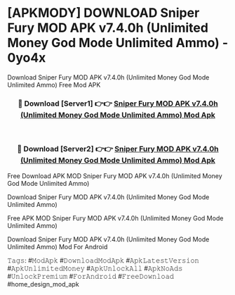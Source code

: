 # [APKMODY] DOWNLOAD Sniper Fury MOD APK v7.4.0h (Unlimited Money God Mode Unlimited Ammo) - 0yo4x
Download Sniper Fury MOD APK v7.4.0h (Unlimited Money God Mode Unlimited Ammo) Free Mod APK

<div align="center">
<h3>🔴 Download [Server1] 👉👉 <a href="https://apk-comot.site?title=Sniper_Fury_MOD_APK_v7.4.0h_(Unlimited_Money_God_Mode_Unlimited_Ammo)">Sniper Fury MOD APK v7.4.0h (Unlimited Money God Mode Unlimited Ammo) Mod Apk</a></h3><br>

<h3>🔴 Download [Server2] 👉👉 <a href="https://apk-comot.site?title=Sniper_Fury_MOD_APK_v7.4.0h_(Unlimited_Money_God_Mode_Unlimited_Ammo)">Sniper Fury MOD APK v7.4.0h (Unlimited Money God Mode Unlimited Ammo) Mod Apk</a></h3>
</div>


Free Download APK MOD Sniper Fury MOD APK v7.4.0h (Unlimited Money God Mode Unlimited Ammo)

Download Sniper Fury MOD APK v7.4.0h (Unlimited Money God Mode Unlimited Ammo) 

Free APK MOD Sniper Fury MOD APK v7.4.0h (Unlimited Money God Mode Unlimited Ammo) 

Download Sniper Fury MOD APK v7.4.0h (Unlimited Money God Mode Unlimited Ammo) Mod For Android

𝚃𝚊𝚐𝚜: #𝙼𝚘𝚍𝙰𝚙𝚔 #𝙳𝚘𝚠𝚗𝚕𝚘𝚊𝚍𝙼𝚘𝚍𝙰𝚙𝚔 #𝙰𝚙𝚔𝙻𝚊𝚝𝚎𝚜𝚝𝚅𝚎𝚛𝚜𝚒𝚘𝚗 #𝙰𝚙𝚔𝚄𝚗𝚕𝚒𝚖𝚒𝚝𝚎𝚍𝙼𝚘𝚗𝚎𝚢 #𝙰𝚙𝚔𝚄𝚗𝚕𝚘𝚌𝚔𝙰𝚕𝚕 #𝙰𝚙𝚔𝙽𝚘𝙰𝚍𝚜 #𝚄𝚗𝚕𝚘𝚌𝚔𝙿𝚛𝚎𝚖𝚒𝚞𝚖 #𝙵𝚘𝚛𝙰𝚗𝚍𝚛𝚘𝚒𝚍 #𝙵𝚛𝚎𝚎𝙳𝚘𝚠𝚗𝚕𝚘𝚊𝚍 #home_design_mod_apk